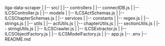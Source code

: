 ilga-data-scraper
|
|-- src/
|   |-- controllers
|       |-- connectDB.js
|       |-- ILCSController.js
|   |-- models
|       |-- ILCSActSchemas.js
|       |-- ILCSChapterSchemas.js
|   |-- services
|       |-- constants
|           |-- regex.js
|           |-- strings.js
|       |-- utils
|           |-- actUtils.js
|           |-- chapterUtils.js
|           |-- sectionUtils.js
|           |-- stringUtils.js
|       |-- ILCSCrawler.js
|       |-- ILCSExtractor.js
|       |-- ILCSObjectFactory.js
|       |-- ILCSModelFactory.js
|   |-- app.js
|-- .env
|-- README.md